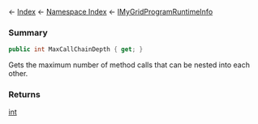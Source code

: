 ← [Index](Api-Index) ← [Namespace Index](Namespace-Index) ← [IMyGridProgramRuntimeInfo](Sandbox.ModAPI.Ingame.IMyGridProgramRuntimeInfo)

### Summary

```csharp
public int MaxCallChainDepth { get; }
```

Gets the maximum number of method calls that can be nested into each other.

### Returns

[int](https://docs.microsoft.com/en-us/dotnet/api/system.int32?view=netframework-4.6)

